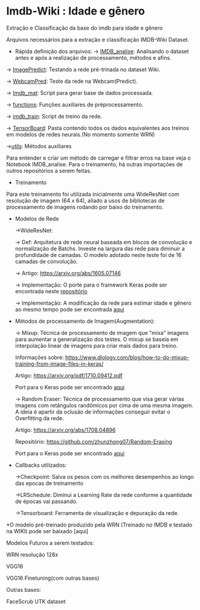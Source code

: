 # Imdb-Wiki : Idade e gênero 
Extração e Classificação da base do imdb para idade e gênero




Arquivos necessários para a extração e classificação IMDB-Wiki Dataset.

- Rápida definição dos arquivos:
-> [IMDB_analise](https://github.com/Brunogomes97/Imdb/blob/master/IMDB_Analise.ipynb): Analisando o dataset antes e após a realização de processamento, métodos e afins.

-> [ImagePredict](https://github.com/Brunogomes97/Imdb/blob/master/ImagePredict%20.ipynb): Testando a rede pré-trinada no dataset Wiki.

-> [WebcamPred](https://github.com/Brunogomes97/Imdb/blob/master/WebcamPred.py): Teste da rede na Webcam(Predict).

-> [Imdb_mat](https://github.com/Brunogomes97/Imdb/blob/master/imdb_mat.py): Script para gerar base de dados processada.

-> [functions](https://github.com/Brunogomes97/Imdb/blob/master/functions.py): Funções auxiliares de préprocessamento.

-> [imdb_train](https://github.com/Brunogomes97/Imdb/blob/master/imdb_train.py): Script de treino da rede.

-> [TensorBoard](https://github.com/Brunogomes97/Imdb/tree/master/Tensorboard): Pasta contendo todos os dados equivalentes aos treinos em modelos de redes neurais.(No momento somente WRN)

->[utils](https://github.com/Brunogomes97/Imdb/blob/master/utils.py): Métodos auxiliares


Para entender e criar um método de carregar e filtrar erros na base veja o Notebook IMDB_analise. Para o treinamento, há outras importações de outros repositórios a serem feitas.




 - Treinamento
 
 Para este treinamento foi utilizada inicialmente uma WideResNet com resolução de imagem (64 x 64), aliado a usos de bibliotecas de processamento de imagens rodando por baixo do treinamento. 
 
- Modelos de Rede
 
  ->WideResNet:
  
  -> Def: Arquitetura de rede neural baseada em blocos de convolução e normalização de Batchs. Investe na largura das rede para diminuir a profundidade de camadas. O modelo adotado neste teste foi de 16 camadas de convolução.
  
  -> Artigo: https://arxiv.org/abs/1605.07146
  
  -> Implementação: O porte para o framework Keras pode ser encontrada neste [repositório](https://github.com/asmith26/wide_resnets_keras)
  
  -> Implementação: A modificação da rede para estimar idade e gênero ao mesmo tempo pode ser encontrada [aqui](https://github.com/yu4u/age-gender-estimation/blob/master/wide_resnet.py)
  
  
  
  
  
- Métodos de processamento de Imagem(Augmentation):

  -> Mixup: Técnica de processamento de imagem que "mixa" imagens para aumentar a generalização dos testes. O mixup se baseia em interpolação linear de imagens para criar mais dados para treino.
  
   Informações sobre: https://www.dlology.com/blog/how-to-do-mixup-training-from-image-files-in-keras/ 
   
   Artigo: https://arxiv.org/pdf/1710.09412.pdf
   
   Port para o Keras pode ser encontrado [aqui](https://github.com/yu4u/age-gender-estimation/blob/master/mixup_generator.py)
  
  -> Random Eraser: Técnica de processamento que visa gerar várias imagens com retângulos randômicos por cima de uma mesma imagem. A ideia é apartir da oclusão de informações conseguir evitar o Overfitting da rede.
  
  Artigo: https://arxiv.org/abs/1708.04896
          
  Repositório: https://github.com/zhunzhong07/Random-Erasing
          
  Port para o Keras pode ser encontrado [aqui](https://github.com/yu4u/age-gender-estimation/blob/master/random_eraser.py)
  
  
  
  
- Callbacks utilizados:

   ->Checkpoint: Salva os pesos com os melhores desempenhos ao longo das epocas de treinamento
   
   ->LRSchedule: Diminui a Learning Rate da rede conforme a quantidade de épocas vai passando.
   
   ->Tensorboard: Ferramenta de visualização e depuração da rede.
   
*O modelo pré-treinado produzido pela WRN (Treinado no IMDB e testado na WIKI) pode ser baixado [aqui]


Modelos Futuros a serem testados:

  WRN resolução 128x
  
  VGG16
  
  VGG16 Finetuning(com outras bases)
  
Outras bases:

  FaceScrub
  UTK dataset

          
  





